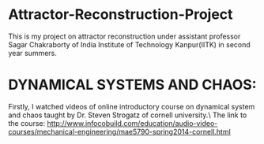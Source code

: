 # Attractor-Reconstruction-Project

This is my project on attractor reconstruction under assistant professor Sagar Chakraborty of India Institute of Technology Kanpur(IITK) in second year summers.

# DYNAMICAL SYSTEMS AND CHAOS:
Firstly, I watched videos of online introductory course on dynamical system and chaos taught by Dr. Steven Strogatz of cornell university.\\
The link to the course:
http://www.infocobuild.com/education/audio-video-courses/mechanical-engineering/mae5790-spring2014-cornell.html

